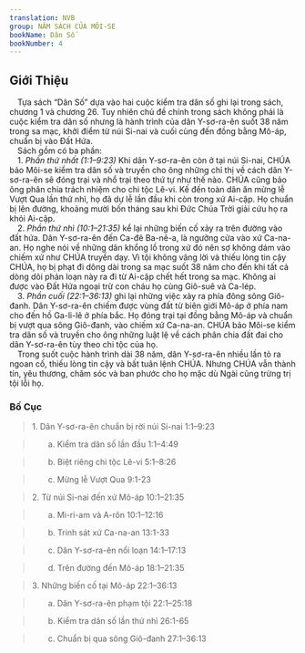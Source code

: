 ```yaml
---
translation: NVB
group: NĂM SÁCH CỦA MÔI-SE
bookName: Dân Số 
bookNumber: 4
---
```


<div class="title"><h2>Giới Thiệu </h2></div> Tựa sách “Dân Số” dựa vào hai cuộc kiểm tra dân số ghi lại trong sách, chương 1 và chương 26. Tuy nhiên chủ đề chính trong sách không phải là cuộc kiểm tra dân số nhưng là hành trình của dân Y-sơ-ra-ên suốt 38 năm trong sa mạc, khởi điểm từ núi Si-nai và cuối cùng đến đồng bằng Mô-áp, chuẩn bị vào Đất Hứa. <br/> Sách gồm có ba phần: <br/> 1. <i>Phần thứ nhất (1:1–9:23)</i> Khi dân Y-sơ-ra-ên còn ở tại núi Si-nai, CHÚA bảo Môi-se kiểm tra dân số và truyền cho ông những chỉ thị về cách dân Y-sơ-ra-ên sẽ đóng trại và nhổ trại theo thứ tự như thế nào. CHÚA cũng bảo ông phân chia trách nhiệm cho chi tộc Lê-vi. Kế đến toàn dân ăn mừng lễ Vượt Qua lần thứ nhì, họ đã dự lễ lần đầu khi còn trong xứ Ai-cập. Họ chuẩn bị lên đường, khoảng mười bốn tháng sau khi Đức Chúa Trời giải cứu họ ra khỏi Ai-cập. <br/> 2. <i>Phần thứ nhì (10:1–21:35)</i> kể lại những biến cố xảy ra trên đường vào đất hứa. Dân Y-sơ-ra-ên đến Ca-đê Ba-nê-a, là ngưỡng cửa vào xứ Ca-na-an. Họ nghe nói về những dân khổng lồ trong xứ đó nên sợ không dám vào chiếm xứ như CHÚA truyền dạy. Vì tội không vâng lời và thiếu lòng tin cậy CHÚA, họ bị phạt đi dông dài trong sa mạc suốt 38 năm cho đến khi tất cả dòng dõi phản loạn này ra đi từ Ai-cập chết hết trong sa mạc. Không ai được vào Đất Hứa ngoại trừ con cháu họ cùng Giô-suê và Ca-lép. <br/> 3. <i>Phần cuối (22:1–36:13)</i> ghi lại những việc xảy ra phía đông sông Giô-đanh. Dân Y-sơ-ra-ên chiếm được vùng đất từ biên giới Mô-áp ở phía nam cho đến hồ Ga-li-lê ở phía bắc. Họ đóng trại tại đồng bằng Mô-áp và chuẩn bị vượt qua sông Giô-đanh, vào chiếm xứ Ca-na-an. CHÚA bảo Môi-se kiểm tra dân số và truyền cho ông những luật lệ về cách phân chia đất đai cho dân Y-sơ-ra-ên tùy theo chi tộc của họ. <br/> Trong suốt cuộc hành trình dài 38 năm, dân Y-sơ-ra-ên nhiều lần tỏ ra ngoan cố, thiếu lòng tin cậy và bất tuân lệnh CHÚA. Nhưng CHÚA vẫn thành tín, yêu thương, chăm sóc và ban phước cho họ mặc dù Ngài cũng trừng trị tội lỗi họ. <br/><div class="title"><h3>Bố Cục </h3></div><blockquote>1. Dân Y-sơ-ra-ên chuẩn bị rời núi Si-nai 1:1–9:23</blockquote><blockquote>  a. Kiểm tra dân số lần đầu 1:1–4:49</blockquote><blockquote>  b. Biệt riêng chi tộc Lê-vi 5:1–8:26</blockquote><blockquote>  c. Mừng lễ Vượt Qua 9:1-23</blockquote><blockquote>2. Từ núi Si-nai đến xứ Mô-áp 10:1–21:35</blockquote><blockquote>  a. Mi-ri-am và A-rôn 10:1–12:16</blockquote><blockquote>  b. Trinh sát xứ Ca-na-an 13:1-33</blockquote><blockquote>  c. Dân Y-sơ-ra-ên nổi loạn 14:1–17:13</blockquote><blockquote>  d. Trên đường đến Mô-áp 18:1–21:35</blockquote><blockquote>3. Những biến cố tại Mô-áp 22:1–36:13</blockquote><blockquote>  a. Dân Y-sơ-ra-ên phạm tội 22:1–25:18</blockquote><blockquote>  b. Kiểm tra dân số lần thứ nhì 26:1-65</blockquote><blockquote>  c. Chuẩn bị qua sông Giô-đanh 27:1–36:13</blockquote>
